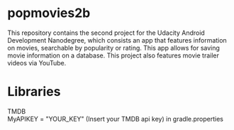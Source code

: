 # popmovies2b
This repository contains the second project for the Udacity Android Development Nanodegree, which consists an app that features information on movies, searchable by popularity or rating. This app allows for saving movie information on a database. This project also features movie trailer videos via YouTube. 

# Libraries
TMDB <br>
MyAPIKEY = "YOUR_KEY" (Insert your TMDB api key) in gradle.properties
